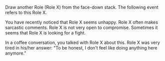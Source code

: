 Draw another Role (Role X) from the face-down stack. The following event refers to this Role X.

You have recently noticed that Role X seems unhappy. Role X often makes sarcastic comments. Role X is not very open to compromise. Sometimes it seems that Role X is looking for a fight.

In a coffee conversation, you talked with Role X about this. Role X was very tired in his/her answer: &quot;To be honest, I don't feel like doing anything here anymore.&quot;
